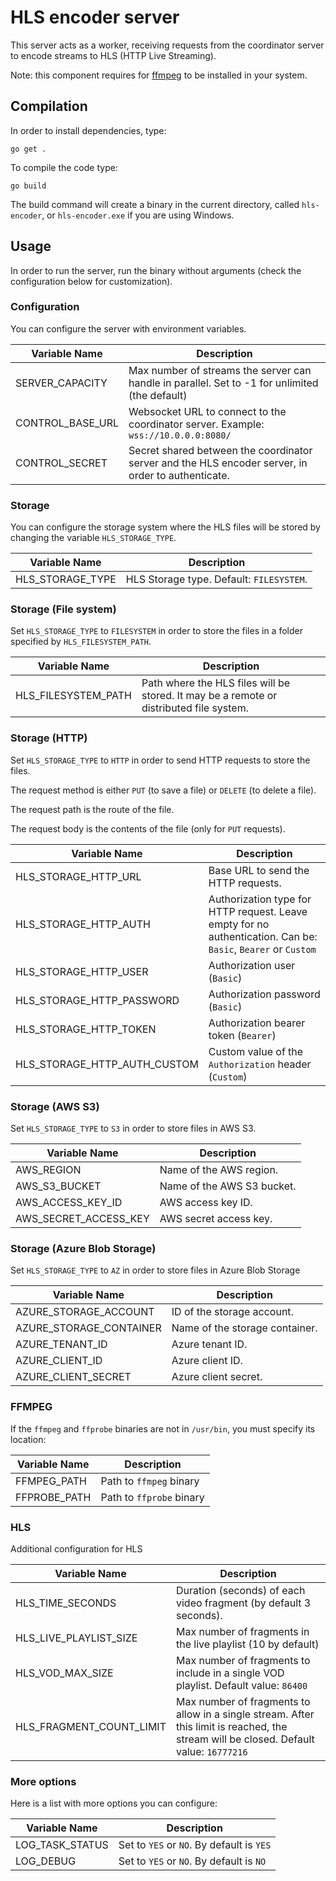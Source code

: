 # HLS encoder server

This server acts as a worker, receiving requests from the coordinator server to encode streams to HLS (HTTP Live Streaming).

Note: this component requires for [ffmpeg](https://ffmpeg.org/) to be installed in your system.

## Compilation

In order to install dependencies, type:

```
go get .
```

To compile the code type:

```
go build
```

The build command will create a binary in the current directory, called `hls-encoder`, or `hls-encoder.exe` if you are using Windows.

## Usage

In order to run the server, run the binary without arguments (check the configuration below for customization).

### Configuration

You can configure the server with environment variables.

| Variable Name    | Description                                                                                        |
| ---------------- | -------------------------------------------------------------------------------------------------- |
| SERVER_CAPACITY  | Max number of streams the server can handle in parallel. Set to -1 for unlimited (the default)     |
| CONTROL_BASE_URL | Websocket URL to connect to the coordinator server. Example: `wss://10.0.0.0:8080/`                |
| CONTROL_SECRET   | Secret shared between the coordinator server and the HLS encoder server, in order to authenticate. |

### Storage

You can configure the storage system where the HLS files will be stored by changing the variable `HLS_STORAGE_TYPE`.

| Variable Name    | Description                              |
| ---------------- | ---------------------------------------- |
| HLS_STORAGE_TYPE | HLS Storage type. Default: `FILESYSTEM`. |

### Storage (File system)

Set `HLS_STORAGE_TYPE` to `FILESYSTEM` in order to store the files in a folder specified by `HLS_FILESYSTEM_PATH`.

| Variable Name       | Description                                                                             |
| ------------------- | --------------------------------------------------------------------------------------- |
| HLS_FILESYSTEM_PATH | Path where the HLS files will be stored. It may be a remote or distributed file system. |

### Storage (HTTP)

Set `HLS_STORAGE_TYPE` to `HTTP` in order to send HTTP requests to store the files.

The request method is either `PUT` (to save a file) or `DELETE` (to delete a file).

The request path is the route of the file.

The request body is the contents of the file (only for `PUT` requests).

| Variable Name                | Description                                                                                                   |
| ---------------------------- | ------------------------------------------------------------------------------------------------------------- |
| HLS_STORAGE_HTTP_URL         | Base URL to send the HTTP requests.                                                                           |
| HLS_STORAGE_HTTP_AUTH        | Authorization type for HTTP request. Leave empty for no authentication. Can be: `Basic`, `Bearer` or `Custom` |
| HLS_STORAGE_HTTP_USER        | Authorization user (`Basic`)                                                                                  |
| HLS_STORAGE_HTTP_PASSWORD    | Authorization password (`Basic`)                                                                              |
| HLS_STORAGE_HTTP_TOKEN       | Authorization bearer token (`Bearer`)                                                                         |
| HLS_STORAGE_HTTP_AUTH_CUSTOM | Custom value of the `Authorization` header (`Custom`)                                                         |

### Storage (AWS S3)

Set `HLS_STORAGE_TYPE` to `S3` in order to store files in AWS S3.

| Variable Name         | Description                |
| --------------------- | -------------------------- |
| AWS_REGION            | Name of the AWS region.    |
| AWS_S3_BUCKET         | Name of the AWS S3 bucket. |
| AWS_ACCESS_KEY_ID     | AWS access key ID.         |
| AWS_SECRET_ACCESS_KEY | AWS secret access key.     |

### Storage (Azure Blob Storage)

Set `HLS_STORAGE_TYPE` to `AZ` in order to store files in Azure Blob Storage

| Variable Name           | Description                    |
| ----------------------- | ------------------------------ |
| AZURE_STORAGE_ACCOUNT   | ID of the storage account.     |
| AZURE_STORAGE_CONTAINER | Name of the storage container. |
| AZURE_TENANT_ID         | Azure tenant ID.               |
| AZURE_CLIENT_ID         | Azure client ID.               |
| AZURE_CLIENT_SECRET     | Azure client secret.           |

### FFMPEG

If the `ffmpeg` and `ffprobe` binaries are not in `/usr/bin`, you must specify its location:

| Variable Name | Description              |
| ------------- | ------------------------ |
| FFMPEG_PATH   | Path to `ffmpeg` binary  |
| FFPROBE_PATH  | Path to `ffprobe` binary |

### HLS

Additional configuration for HLS

| Variable Name            | Description                                                                                                                            |
| ------------------------ | -------------------------------------------------------------------------------------------------------------------------------------- |
| HLS_TIME_SECONDS         | Duration (seconds) of each video fragment (by default 3 seconds).                                                                      |
| HLS_LIVE_PLAYLIST_SIZE   | Max number of fragments in the live playlist (10 by default)                                                                           |
| HLS_VOD_MAX_SIZE         | Max number of fragments to include in a single VOD playlist. Default value: `86400`                                                    |
| HLS_FRAGMENT_COUNT_LIMIT | Max number of fragments to allow in a single stream. After this limit is reached, the stream will be closed. Default value: `16777216` |

### More options

Here is a list with more options you can configure:

| Variable Name   | Description                               |
| --------------- | ----------------------------------------- |
| LOG_TASK_STATUS | Set to `YES` or `NO`. By default is `YES` |
| LOG_DEBUG       | Set to `YES` or `NO`. By default is `NO`  |
